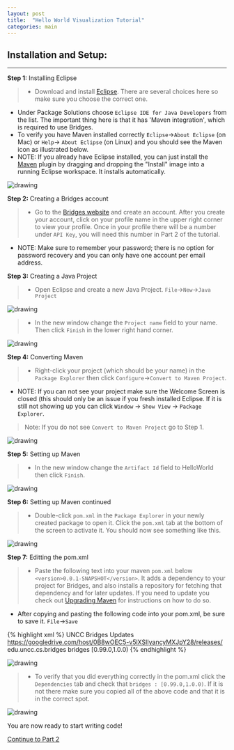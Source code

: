 ```yaml
---
layout: post
title:  "Hello World Visualization Tutorial"
categories: main
---
```


## Installation and Setup:

-----

**Step 1:** Installing Eclipse

> * Download and install [Eclipse](https://www.eclipse.org/downloads/index-java8.php). There are several choices here so make sure you choose the correct one. 
* Under Package Solutions choose `Eclipse IDE for Java Developers` from the list. The important thing here is that it has 'Maven integration', which is required to use Bridges.
* To verify you have Maven installed correctly `Eclipse`->`About Eclipse` (on Mac) or `Help`-> `About Eclipse` (on Linux) and you should see the Maven icon as illustrated below.
* NOTE: If you already have Eclipse installed, you can just install the [Maven](https://www.eclipse.org/m2e/download/) plugin by dragging and dropping the "Install" image into a running Eclipse workspace. It installs automatically.

![drawing](/img/Tutorial/verifyMaven.png)

**Step 2:** Creating a Bridges account

> * Go to the [Bridges website](http://bridges-cs.herokuapp.com/login) and create an account. After you create your account, click on your profile name in the upper right corner to view your profile. Once in your profile there will be a number under `API Key`, you will need this number in Part 2 of the tutorial. 
* NOTE: Make sure to remember your password; there is no option for password recovery and you can only have one account per email address.

**Step 3:** Creating a Java Project

> * Open Eclipse and create a new Java Project. `File`->`New`->`Java Project`

![drawing](/img/Tutorial/screenshot_0.png)

> * In the new window change the `Project name` field to your name. Then click `Finish` in the lower right hand corner.

![drawing](/img/Tutorial/screenshot_1.png)

**Step 4:** Converting Maven

> * Right-click your project (which should be your name) in the `Package Explorer` then click `Configure`->`Convert to Maven Project`.
* NOTE: If you can not see your project make sure the Welcome Screen is closed (this should only be an issue if you fresh installed Eclipse. If it is still not showing up you can click `Window` -> `Show View` -> `Package Explorer`.

> Note: If you do not see `Convert to Maven Project` go to Step 1.

![drawing](/img/Tutorial/screenshot_2.png)

**Step 5:** Setting up Maven

> * In the new window change the `Artifact Id` field to HelloWorld then click `Finish`.

![drawing](/img/Tutorial/screenshot_3.png)

**Step 6:** Setting up Maven continued

> * Double-click `pom.xml` in the `Package Explorer` in your newly created package to open it. Click the `pom.xml` tab at the bottom of the screen to activate it. You should now see something like this.

![drawing](/img/Tutorial/screenshot_4.png)

**Step 7:** Editting the pom.xml

> * Paste the following text into your maven `pom.xml` below `<version>0.0.1-SNAPSHOT</version>`. It adds a dependency to your
> project for Bridges, and also installs a repository for fetching that dependency
> and for later updates. If you need to update you check out [Upgrading Maven](http://bridgesuncc.github.io/maven/upgrading/) for instructions on how to do so.
* After copying and pasting the following code into your pom.xml, be sure to save it. `File`->`Save`

{% highlight xml %}
  <repositories>
    <repository>
      <id>UNCC Bridges Updates</id>
      <url>https://googledrive.com/host/0B8wOEC5-v5lXSlIyancyMXJpY28/releases/</url>
    </repository>
  </repositories>
  <dependencies>
  	<dependency>
  		<groupId>edu.uncc.cs.bridges</groupId>
  		<artifactId>bridges</artifactId>
  		<version>[0.99.0,1.0.0)</version>
  	</dependency>
  </dependencies>
{% endhighlight %}

![drawing](/img/Tutorial/screenshot_5.png)

> * To verify that you did everything correctly in the pom.xml click the `Dependencies` tab and check that `bridges : [0.99.0,1.0.0)`. If it is not there make sure you copied all of the above code and that it is in the correct spot.

![drawing](/img/Tutorial/dependencies.png)

You are now ready to start writing code!

[Continue to Part 2](http://BridgesUNCC.github.io/tutorial/HelloWorld-Tutorial_part2/)
